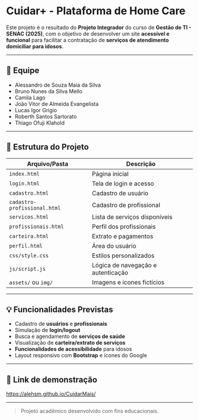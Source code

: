 # Cuidar+ - Plataforma de Home Care

Este projeto é o resultado do **Projeto Integrador** do curso de **Gestão de TI - SENAC (2025)**, com o objetivo de desenvolver um site **acessível e funcional** para facilitar a contratação de **serviços de atendimento domiciliar para idosos**.

---

## 👥 Equipe

- Alessandro de Souza Maia da Silva  
- Bruno Nunes da Silva Mello  
- Camila Lago  
- João Vitor de Almeida Evangelista  
- Lucas Igor Grigio  
- Roberth Santos Sartorato  
- Thiago Ofuji Klahold  

---

## 📁 Estrutura do Projeto

| Arquivo/Pasta                | Descrição                           |
|------------------------------|-------------------------------------|
| `index.html`                 | Página inicial                      |
| `login.html`                 | Tela de login e acesso              |
| `cadastro.html`              | Cadastro de usuário                 |
| `cadastro-profissional.html` | Cadastro de profissional            |
| `servicos.html`              | Lista de serviços disponíveis       |
| `profissionais.html`         | Perfil dos profissionais            |
| `carteira.html`              | Extrato e pagamentos                |
| `perfil.html`                | Área do usuário                     |
| `css/style.css`              | Estilos personalizados              |
| `js/script.js`               | Lógica de navegação e autenticação  |
| `assets/` ou `img/`          | Imagens e ícones fictícios          |

---

## 💡 Funcionalidades Previstas

- Cadastro de **usuários** e **profissionais**
- Simulação de **login/logout**
- Busca e agendamento de **serviços de saúde**
- Visualização de **carteira/extrato de serviços**
- **Funcionalidades de acessibilidade** para idosos
- Layout responsivo com **Bootstrap** e ícones do Google

---

## 🔗 Link de demonstração

https://alehsm.github.io/CuidarMais/

---

> Projeto acadêmico desenvolvido com fins educacionais.
